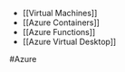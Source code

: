 
- [[Virtual Machines]]
- [[Azure Containers]]
- [[Azure Functions]]
- [[Azure Virtual Desktop]]


#Azure 